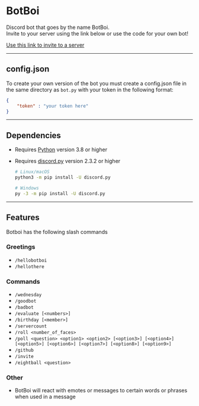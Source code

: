 # BotBoi

Discord bot that goes by the name BotBoi.  
Invite to your server using the link below or use the code for your own bot!

[Use this link to invite to a server](https://discord.com/api/oauth2/authorize?client_id=416406487024402432&permissions=414464863296&scope=applications.commands%20bot)

---

## config.json

To create your own version of the bot you must create a config.json file in the same directory as `bot.py` with your token in the following format:

```json
{
    "token" : "your token here"
}
```

---

## Dependencies

* Requires [Python](https://www.python.org/) version 3.8 or higher
* Requires [discord.py](https://github.com/Rapptz/discord.py/) version 2.3.2 or higher

    ```sh
    # Linux/macOS
    python3 -m pip install -U discord.py

    # Windows
    py -3 -m pip install -U discord.py
    ```

---

## Features

Botboi has the following slash commands

### Greetings

* `/hellobotboi`
* `/hellothere`

### Commands

* `/wednesday`
* `/goodbot`
* `/badbot`
* `/evaluate [<numbers>]`
* `/birthday [<member>]`
* `/servercount`
* `/roll <number_of_faces>`
* `/poll <question> <option1> <option2> [<option3>] [<option4>] [<option5>] [<option6>] [<option7>] [<option8>] [<option9>]`
* `/github`
* `/invite`
* `/eightball <question>`

### Other

* BotBoi will react with emotes or messages to certain words or phrases when used in a message
